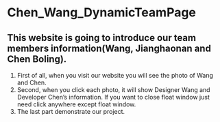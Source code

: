 # Chen_Wang_DynamicTeamPage
## This website is going to introduce our team members information(Wang, Jianghaonan and Chen Boling).
1. First of all, when you visit our website you will see the photo of Wang and Chen.
2. Second, when you click each photo, it will show Designer Wang and Developer Chen’s information. If you want to close float window just need click anywhere except float window.
3. The last part demonstrate our project.
